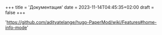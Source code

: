 +++
title = 'Документация'
date = 2023-11-14T04:45:35+02:00
draft = false
+++

'https://github.com/adityatelange/hugo-PaperMod/wiki/Features#home-info-mode'
